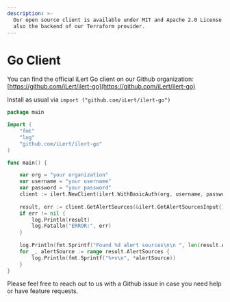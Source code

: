 ```yaml
---
description: >-
  Our open source client is available under MIT and Apache 2.0 License. It is
  also the backend of our Terraform provider.
---
```


# Go Client

You can find the official iLert Go client on our Github organization: [https://github.com/iLert/ilert-go](https://github.com/iLert/ilert-go)

Install as usual via `import ("github.com/iLert/ilert-go")`

```go
package main

import (
	"fmt"
	"log"
	"github.com/iLert/ilert-go"
)

func main() {

	var org = "your organization"
	var username = "your username"
	var password = "your password"	
	client := ilert.NewClient(ilert.WithBasicAuth(org, username, password))
	
	result, err := client.GetAlertSources(&ilert.GetAlertSourcesInput{})
	if err != nil {
		log.Println(result)
		log.Fatalln("ERROR:", err)
	}
	
	log.Println(fmt.Sprintf("Found %d alert sources\n\n ", len(result.AlertSources)))
	for _, alertSource := range result.AlertSources {
		log.Println(fmt.Sprintf("%+v\n", *alertSource))
	}
}
```

Please feel free to reach out to us with a Github issue in case you need help or have feature requests.[  
](https://docs.ilert.com/rest-api/client-libraries)  


